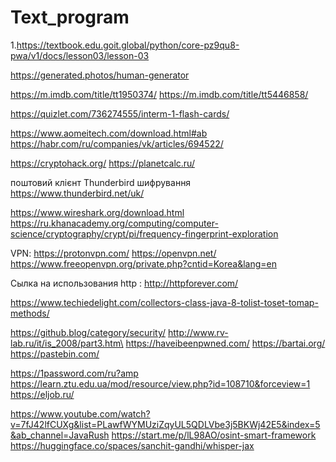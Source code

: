 # Text_program
1.https://textbook.edu.goit.global/python/core-pz9qu8-pwa/v1/docs/lesson03/lesson-03

https://generated.photos/human-generator

https://m.imdb.com/title/tt1950374/
https://m.imdb.com/title/tt5446858/

https://quizlet.com/736274555/interm-1-flash-cards/

https://www.aomeitech.com/download.html#ab
https://habr.com/ru/companies/vk/articles/694522/

https://cryptohack.org/
https://planetcalc.ru/

поштовий клієнт Thunderbird шифрування
https://www.thunderbird.net/uk/

https://www.wireshark.org/download.html
https://ru.khanacademy.org/computing/computer-science/cryptography/crypt/pi/frequency-fingerprint-exploration

VPN:
https://protonvpn.com/
https://openvpn.net/
 https://www.freeopenvpn.org/private.php?cntid=Korea&lang=en

 Сылка на использования http :
 http://httpforever.com/

 https://www.techiedelight.com/collectors-class-java-8-tolist-toset-tomap-methods/

 https://github.blog/category/security/
http://www.rv-lab.ru/it/is_2008/part3.htm\
https://haveibeenpwned.com/
https://bartai.org/
https://pastebin.com/

https://1password.com/ru?amp
https://learn.ztu.edu.ua/mod/resource/view.php?id=108710&forceview=1
https://eljob.ru/

https://www.youtube.com/watch?v=7fJ42lfCUXg&list=PLawfWYMUziZqyUL5QDLVbe3j5BKWj42E5&index=5&ab_channel=JavaRush
https://start.me/p/lL98AO/osint-smart-framework
https://huggingface.co/spaces/sanchit-gandhi/whisper-jax
 
